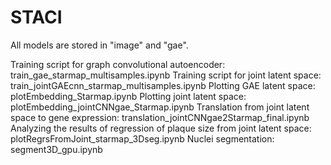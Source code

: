# STACI

All models are stored in "image" and "gae".

Training script for graph convolutional autoencoder: train_gae_starmap_multisamples.ipynb
Training script for joint latent space: train_jointGAEcnn_starmap_multisamples.ipynb
Plotting GAE latent space: plotEmbedding_Starmap.ipynb
Plotting joint latent space: plotEmbedding_jointCNNgae_Starmap.ipynb
Translation from joint latent space to gene expression: translation_jointCNNgae2Starmap_final.ipynb
Analyzing the results of regression of plaque size from joint latent space: plotRegrsFromJoint_starmap_3Dseg.ipynb
Nuclei segmentation: segment3D_gpu.ipynb
